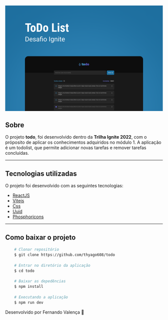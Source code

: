 <p align="center">
    <img src="public/capa.png" alt="todo"/>
</p>

## Sobre

O projeto **todo**, foi desenvolvido dentro da **Trilha Ignite 2022**, com o próposito de aplicar os conhecimentos adquiridos no módulo 1.
A aplicação é um todolist, que permite adicionar novas tarefas e remover tarefas concluídas.

---

## Tecnologias utilizadas

O projeto foi desenvolvido com as seguintes tecnologias:

- [ReactJS](https://pt-br.reactjs.org/)
- [Vitejs](https://vitejs.dev/)
- [Css](https://developer.mozilla.org/en-US/docs/Web/CSS)
- [Uuid](https://www.npmjs.com/package/uuid)
- [Phosphoricons](https://phosphoricons.com/)


---

## Como baixar o projeto

```bash
    # Clonar repositório
    $ git clone https://github.com/thyago608/todo

    # Entrar no diretório da aplicação
    $ cd todo

    # Baixar as depedências
    $ npm install

    # Executando a aplicação
    $ npm run dev
```

Desenvolvido por Fernando Valença 🖤
